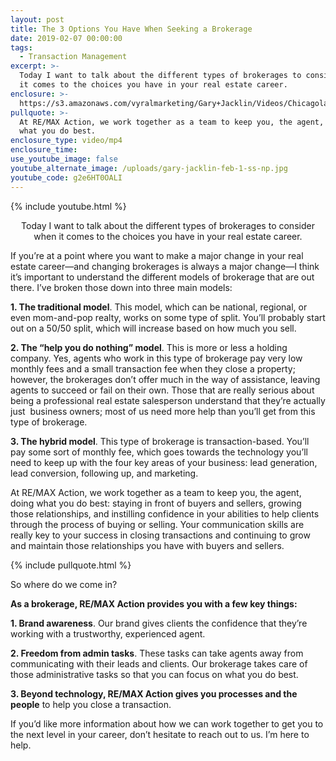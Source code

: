 ```yaml
---
layout: post
title: The 3 Options You Have When Seeking a Brokerage
date: 2019-02-07 00:00:00
tags:
  - Transaction Management
excerpt: >-
  Today I want to talk about the different types of brokerages to consider when
  it comes to the choices you have in your real estate career.
enclosure: >-
  https://s3.amazonaws.com/vyralmarketing/Gary+Jacklin/Videos/Chicagoland+Real+Estate+-+The+3+Options+You+Have+When+Seeking+a+Brokerage.mp4
pullquote: >-
  At RE/MAX Action, we work together as a team to keep you, the agent, doing
  what you do best.
enclosure_type: video/mp4
enclosure_time:
use_youtube_image: false
youtube_alternate_image: /uploads/gary-jacklin-feb-1-ss-np.jpg
youtube_code: g2e6HT0OALI
---
```


{% include youtube.html %}

<center>Today I want to talk about the different types of brokerages to consider when it comes to the choices you have in your real estate career.</center>

If you’re at a point where you want to make a major change in your real estate career—and changing brokerages is always a major change—I think it’s important to understand the different models of brokerage that are out there. I’ve broken those down into three main models:

**1. The traditional model**. This model, which can be national, regional, or even mom-and-pop realty, works on some type of split. You’ll probably start out on a 50/50 split, which will increase based on how much you sell.

**2. The “help you do nothing” model**. This is more or less a holding company. Yes, agents who work in this type of brokerage pay very low monthly fees and a small transaction fee when they close a property; however, the brokerages don’t offer much in the way of assistance, leaving agents to succeed or fail on their own. Those that are really serious about being a professional real estate salesperson understand that they’re actually just &nbsp;business owners; most of us need more help than you’ll get from this type of brokerage.

**3. The hybrid model**. This type of brokerage is transaction-based. You’ll pay some sort of monthly fee, which goes towards the technology you’ll need to keep up with the four key areas of your business: lead generation, lead conversion, following up, and marketing.

At RE/MAX Action, we work together as a team to keep you, the agent, doing what you do best: staying in front of buyers and sellers, growing those relationships, and instilling confidence in your abilities to help clients through the process of buying or selling. Your communication skills are really key to your success in closing transactions and continuing to grow and maintain those relationships you have with buyers and sellers.

{% include pullquote.html %}

So where do we come in?

**As a brokerage, RE/MAX Action provides you with a few key things:**

**1. Brand awareness**. Our brand gives clients the confidence that they’re working with a trustworthy, experienced agent.

**2. Freedom from admin tasks**. These tasks can take agents away from communicating with their leads and clients. Our brokerage takes care of those administrative tasks so that you can focus on what you do best.

**3. Beyond technology, RE/MAX Action gives you processes and the people** to help you close a transaction.

If you’d like more information about how we can work together to get you to the next level in your career, don’t hesitate to reach out to us. I’m here to help.